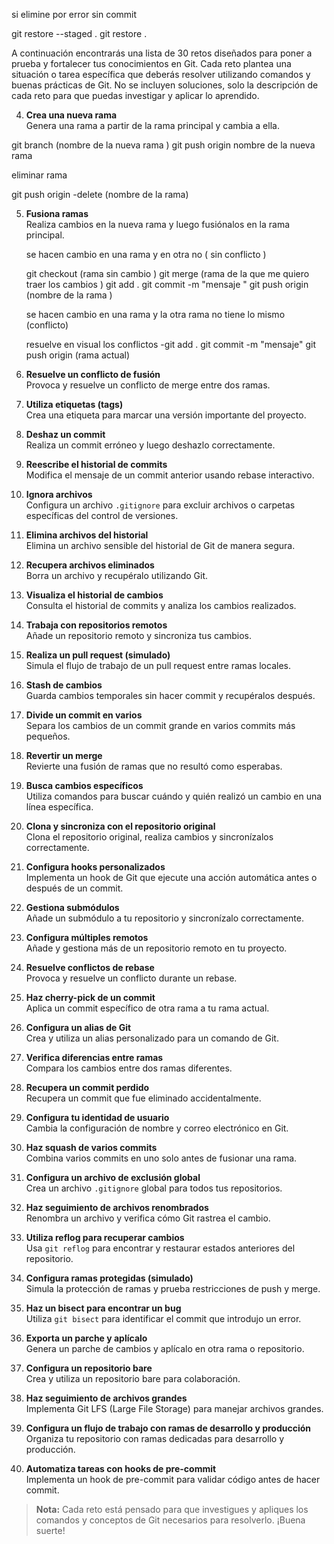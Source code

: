 

si elimine por error sin commit 

git restore --staged .
git restore . 

A continuación encontrarás una lista de 30 retos diseñados para poner a prueba y fortalecer tus conocimientos en Git. Cada reto plantea una situación o tarea específica que deberás resolver utilizando comandos y buenas prácticas de Git. No se incluyen soluciones, solo la descripción de cada reto para que puedas investigar y aplicar lo aprendido.

4. **Crea una nueva rama**  
    Genera una rama a partir de la rama principal y cambia a ella.

git branch (nombre de la nueva rama )
git push origin nombre de la nueva rama 


eliminar rama 

git push origin -delete (nombre de la rama)


5. **Fusiona ramas**  
    Realiza cambios en la nueva rama y luego fusiónalos en la rama principal.


    se hacen cambio en una rama y en otra no ( sin conflicto )

    git checkout (rama sin cambio )
    git merge (rama de la que me quiero traer los cambios )
    git add . 
    git commit -m "mensaje "
    git push origin (nombre de la rama )

     se hacen cambio en una rama y la otra rama no tiene lo mismo (conflicto)

     resuelve en visual los conflictos 
     -git add . 
     git commit -m "mensaje"
     git push origin (rama actual)

6. **Resuelve un conflicto de fusión**  
    Provoca y resuelve un conflicto de merge entre dos ramas.

7. **Utiliza etiquetas (tags)**  
    Crea una etiqueta para marcar una versión importante del proyecto.

8. **Deshaz un commit**  
    Realiza un commit erróneo y luego deshazlo correctamente.

9. **Reescribe el historial de commits**  
    Modifica el mensaje de un commit anterior usando rebase interactivo.

10. **Ignora archivos**  
     Configura un archivo `.gitignore` para excluir archivos o carpetas específicas del control de versiones.

11. **Elimina archivos del historial**  
     Elimina un archivo sensible del historial de Git de manera segura.

12. **Recupera archivos eliminados**  
     Borra un archivo y recupéralo utilizando Git.

13. **Visualiza el historial de cambios**  
     Consulta el historial de commits y analiza los cambios realizados.

14. **Trabaja con repositorios remotos**  
     Añade un repositorio remoto y sincroniza tus cambios.

15. **Realiza un pull request (simulado)**  
     Simula el flujo de trabajo de un pull request entre ramas locales.

16. **Stash de cambios**  
     Guarda cambios temporales sin hacer commit y recupéralos después.

17. **Divide un commit en varios**  
     Separa los cambios de un commit grande en varios commits más pequeños.

18. **Revertir un merge**  
     Revierte una fusión de ramas que no resultó como esperabas.

19. **Busca cambios específicos**  
     Utiliza comandos para buscar cuándo y quién realizó un cambio en una línea específica.

20. **Clona y sincroniza con el repositorio original**  
     Clona el repositorio original, realiza cambios y sincronízalos correctamente.

21. **Configura hooks personalizados**  
     Implementa un hook de Git que ejecute una acción automática antes o después de un commit.

22. **Gestiona submódulos**  
     Añade un submódulo a tu repositorio y sincronízalo correctamente.

23. **Configura múltiples remotos**  
     Añade y gestiona más de un repositorio remoto en tu proyecto.

24. **Resuelve conflictos de rebase**  
     Provoca y resuelve un conflicto durante un rebase.

25. **Haz cherry-pick de un commit**  
     Aplica un commit específico de otra rama a tu rama actual.

26. **Configura un alias de Git**  
     Crea y utiliza un alias personalizado para un comando de Git.

27. **Verifica diferencias entre ramas**  
     Compara los cambios entre dos ramas diferentes.

28. **Recupera un commit perdido**  
     Recupera un commit que fue eliminado accidentalmente.

29. **Configura tu identidad de usuario**  
     Cambia la configuración de nombre y correo electrónico en Git.

30. **Haz squash de varios commits**  
     Combina varios commits en uno solo antes de fusionar una rama.

31. **Configura un archivo de exclusión global**  
     Crea un archivo `.gitignore` global para todos tus repositorios.

32. **Haz seguimiento de archivos renombrados**  
     Renombra un archivo y verifica cómo Git rastrea el cambio.

33. **Utiliza reflog para recuperar cambios**  
     Usa `git reflog` para encontrar y restaurar estados anteriores del repositorio.

34. **Configura ramas protegidas (simulado)**  
     Simula la protección de ramas y prueba restricciones de push y merge.

35. **Haz un bisect para encontrar un bug**  
     Utiliza `git bisect` para identificar el commit que introdujo un error.

36. **Exporta un parche y aplícalo**  
     Genera un parche de cambios y aplícalo en otra rama o repositorio.

37. **Configura un repositorio bare**  
     Crea y utiliza un repositorio bare para colaboración.

38. **Haz seguimiento de archivos grandes**  
     Implementa Git LFS (Large File Storage) para manejar archivos grandes.

39. **Configura un flujo de trabajo con ramas de desarrollo y producción**  
     Organiza tu repositorio con ramas dedicadas para desarrollo y producción.

40. **Automatiza tareas con hooks de pre-commit**  
     Implementa un hook de pre-commit para validar código antes de hacer commit.

> **Nota:** Cada reto está pensado para que investigues y apliques los comandos y conceptos de Git necesarios para resolverlo. ¡Buena suerte!
